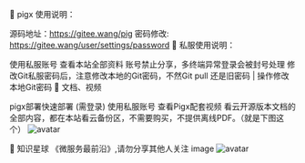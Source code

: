 🌹 pigx 使用说明：

源码地址：https://gitee.wang/pig
密码修改: https://gitee.wang/user/settings/password
🚫 私服使用说明：

使用私服账号 查看本站全部资料
账号禁止分享，多终端异常登录会被封号处理
修改Git私服密码后，注意修改本地的Git密码，不然Git pull 还是旧密码 | 操作修改本地Git密码
🔖 文档、视频

pigx部署快速部署 (需登录)
使用私服账号 查看Pigx配套视频
看云开源版本文档的全部内容，都在本站看云备份区，不需要购买，不提供离线PDF。（就是下图这个）
![avatar](http://pic.pig4cloud.com/20190226094019_Yp5GhF_Screenshot.jpeg)


📡 知识星球 《微服务最前沿》,请勿分享其他人关注
image
![avatar](http://a.pig4cloud.com/20181229235255.png?imageView2/3/w/300/h/200)
